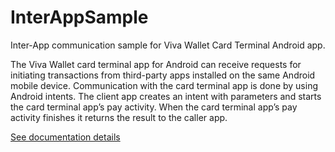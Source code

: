 # InterAppSample
Inter-App communication sample for Viva Wallet Card Terminal Android app.

The Viva Wallet card terminal app for Android can receive requests for initiating transactions from third-party apps installed on the same Android mobile device. Communication with the card terminal app is done by using Android intents. The client app creates an intent with parameters and starts the card terminal app’s pay activity. When the card terminal app’s pay activity finishes it returns the result to the caller app.

[See documentation details](https:/developer.vivapayments.com/pos-integration/pos-terminal-app/)
